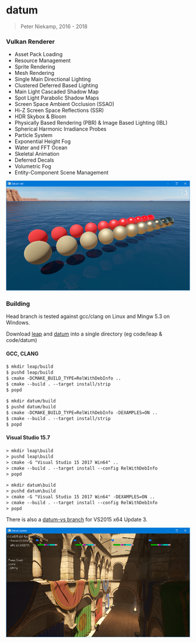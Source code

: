 # datum
> Peter Niekamp, 2016 - 2018

### Vulkan Renderer
- Asset Pack Loading
- Resource Management
- Sprite Rendering
- Mesh Rendering
- Single Main Directional Lighting
- Clustered Deferred Based Lighting
- Main Light Cascaded Shadow Map
- Spot Light Parabolic Shadow Maps
- Screen Space Ambient Occlusion (SSAO)
- Hi-Z Screen Space Reflections (SSR)
- HDR Skybox & Bloom
- Physically Based Rendering (PBR) & Image Based Lighting (IBL)
- Spherical Harmonic Irradiance Probes
- Particle System
- Exponential Height Fog
- Water and FFT Ocean
- Skeletal Animation
- Deferred Decals
- Volumetric Fog
- Entity-Component Scene Management

![Datum](/bin/datumtest.png?raw=true "Datum")

### Building
Head branch is tested against gcc/clang on Linux and Mingw 5.3 on Windows.

Download [leap](https://github.com/pniekamp/leap) and [datum](https://github.com/pniekamp/datum) into a single directory (eg code/leap & code/datum)

#### GCC, CLANG
```
$ mkdir leap/build
$ pushd leap/build
$ cmake -DCMAKE_BUILD_TYPE=RelWithDebInfo ..
$ cmake --build . --target install/strip
$ popd
```
```
$ mkdir datum/build
$ pushd datum/build
$ cmake -DCMAKE_BUILD_TYPE=RelWithDebInfo -DEXAMPLES=ON ..
$ cmake --build . --target install/strip
$ popd
```

#### Visual Studio 15.7
```
> mkdir leap\build
> pushd leap\build
> cmake -G "Visual Studio 15 2017 Win64" ..
> cmake --build . --target install --config RelWithDebInfo
> popd
```
```
> mkdir datum\build
> pushd datum\build
> cmake -G "Visual Studio 15 2017 Win64" -DEXAMPLES=ON ..
> cmake --build . --target install --config RelWithDebInfo
> popd
```

There is also a [datum-vs branch](https://github.com/pniekamp/datum/tree/datum-vs) for VS2015 x64 Update 3.

![Datum](/bin/datumsponza.png?raw=true "Datum Sponza")

